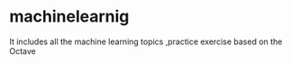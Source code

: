 # machinelearnig
It includes all the machine learning topics ,practice exercise based on the Octave

